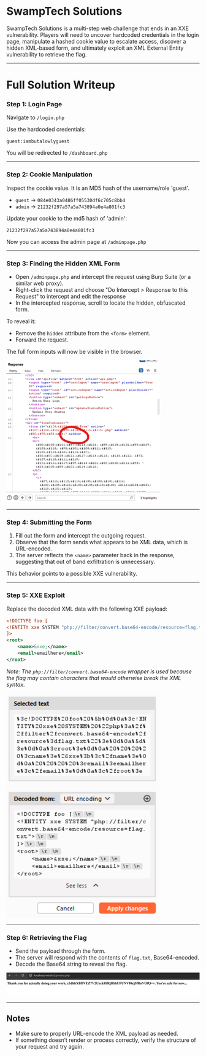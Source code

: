 # SwampTech Solutions

SwampTech Solutions is a multi-step web challenge that ends in an XXE vulnerability. Players will need to uncover hardcoded credentials in the login page, manipulate a hashed cookie value to escalate access, discover a hidden XML-based form, and ultimately exploit an XML External Entity vulnerability to retrieve the flag.

---

# Full Solution Writeup

### Step 1: Login Page

Navigate to ```/login.php```

Use the hardcoded credentials:

```
guest:iambutalowlyguest
```

You will be redirected to ```/dashboard.php```

---

### Step 2: Cookie Manipulation

Inspect the cookie value. It is an MD5 hash of the username/role 'guest'.

- `guest` → `084e0343a0486ff05530df6c705c8bb4`
- `admin` → `21232f297a57a5a743894a0e4a801fc3`

Update your cookie to the md5 hash of 'admin':

```
21232f297a57a5a743894a0e4a801fc3
```

Now you can access the admin page at ```/adminpage.php```

---

### Step 3: Finding the Hidden XML Form

- Open `/adminpage.php` and intercept the request using Burp Suite (or a similar web proxy).
- Right-click the request and choose "Do Intercept > Response to this Request" to intercept and edit the response
- In the intercepted response, scroll to locate the hidden, obfuscated form.

To reveal it:

- Remove the `hidden` attribute from the `<form>` element.
- Forward the request.

The full form inputs will now be visible in the browser.

<img src="images/Screenshot1.png" width="400" />

---

### Step 4: Submitting the Form

1. Fill out the form and intercept the outgoing request.
2. Observe that the form sends what appears to be XML data, which is URL-encoded.
3. The server reflects the `<name>` parameter back in the response, suggesting that out of band exfiltration is unnecessary.

This behavior points to a possible XXE vulnerability.

---

### Step 5: XXE Exploit

Replace the decoded XML data with the following XXE payload:

```xml
<!DOCTYPE foo [
<!ENTITY xxe SYSTEM "php://filter/convert.base64-encode/resource=flag.txt">
]>
<root>
    <name>&xxe;</name>
    <email>emailhere</email>
</root>
```

*Note: The `php://filter/convert.base64-encode` wrapper is used because the flag may contain characters that would otherwise break the XML syntax.*

<img src="images/Screenshot2.png" width="400" />

---

### Step 6: Retrieving the Flag

- Send the payload through the form.
- The server will respond with the contents of `flag.txt`, Base64-encoded.
- Decode the Base64 string to reveal the flag.

<img src="images/Screenshot3.png" width="700" />

---

## Notes

- Make sure to properly URL-encode the XML payload as needed.
- If something doesn’t render or process correctly, verify the structure of your request and try again.
